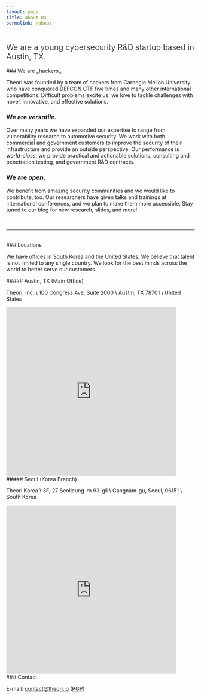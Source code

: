 ```yaml
---
layout: page
title: About Us
permalink: /about
---
```


<div class="row justify-content-between">
<div class="col-md-8 pr-5">

<h2 style="font-weight:300">We are a young cybersecurity R&D startup based in Austin, TX.</h2>

<div markdown="1">
### We are _hackers_.

Theori was founded by a team of hackers from Carnegie Mellon University who have conquered DEFCON CTF five times and many other international competitions.
Difficult problems excite us: we love to tackle challenges with novel, innovative, and effective solutions.


### We are _versatile_.

Over many years we have expanded our expertise to range from vulnerability research to automotive security.
We work with both commercial and government customers to improve the security of their infrastructure and provide an outside perspective.
Our performance is _world-class_: we provide practical and actionable solutions, consulting and penetration testing, and government R&D contracts.


### We are _open_.

We benefit from amazing security communities and we would like to contribute, too.
Our researchers have given talks and trainings at international conferences, and we plan to make them more accessible.
Stay tuned to our blog for new research, slides, and more!

</div>
<br />
<hr />
<br />

<div markdown="1">
### Locations

We have offices in South Korea and the United States. We believe that talent is not limited to any single country. We look for the best minds across the world to better serve our customers.
</div>

<div class="row justify-content-between">
<div class="col-md-6">
<div markdown="1">
##### Austin, TX (Main Office)

Theori, Inc. \\
100 Congress Ave, Suite 2000 \\
Austin, TX 78701 \\
United States
<iframe width="90%" height="450" frameborder="0" style="border:0" src="https://www.google.com/maps/embed?pb=!1m18!1m12!1m3!1d3446.0531362799643!2d-97.74703818385939!3d30.264067181802975!2m3!1f0!2f0!3f0!3m2!1i1024!2i768!4f13.1!3m3!1m2!1s0x8644b5062cd591db%3A0x9eaad0932853166c!2s100%20Congress%20Ave%2C%20Austin%2C%20TX%2078701!5e0!3m2!1sen!2sus!4v1590699602423!5m2!1sen!2sus" allowfullscreen></iframe>
</div>
</div>
<div class="col-md-6">
<div markdown="1">
##### Seoul (Korea Branch)

Theori Korea \\
3F, 27 Seolleung-ro 93-gil \\
Gangnam-gu, Seoul, 06151 \\
South Korea
<iframe src="https://www.google.com/maps/embed?pb=!1m14!1m8!1m3!1d791.2853419587617!2d127.0457537!3d37.5045838!3m2!1i1024!2i768!4f13.1!3m3!1m2!1s0x357ca405f59ac15d%3A0xf7c3741a1cbc1714!2s27+Seolleung-ro+93-gil%2C+Yeoksam+1(il)-dong%2C+Gangnam-gu%2C+Seoul%2C+South+Korea!5e0!3m2!1sen!2sus!4v1535664260322" width="90%" height="450" frameborder="0" style="border:0" allowfullscreen></iframe>
</div>
</div>
</div>

</div>

<div class="col-md-4">

<div class="sticky-top sticky-top-80">

<div markdown="1">
### Contact

E-mail: contact@theori.io (<a href="{{ site.url }}/assets/pgp/theori.pub.asc" target="_blank">PGP</a>)
</div>

</div>
</div>
</div>
